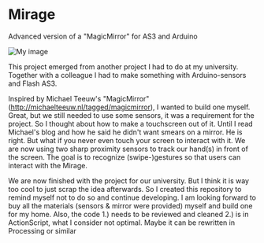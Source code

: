 # Mirage
Advanced version of a "MagicMirror" for AS3 and Arduino


![My image](jgollenz.github.com/mirage/pictures/Main-Screen_2.JPG)

This project emerged from another project I had to do at my university.
Together with a colleague I had to make something with Arduino-sensors and Flash AS3.

Inspired by Michael Teeuw's "MagicMirror" (http://michaelteeuw.nl/tagged/magicmirror), I wanted to build one myself.
Great, but we still needed to use some sensors, it was a requirement for the project.
So I thought about how to make a touchscreen out of it. Until I read Michael's blog and how he said he didn't want smears
on a mirror. He is right. But what if you never even touch your screen to interact with it.
We are now using two sharp proximity sensors to track our hand(s) in front of the screen. 
The goal is to recognize (swipe-)gestures so that users can interact with the Mirage. 

We are now finished with the project for our university.
But I think it is way too cool to just scrap the idea afterwards. 
So I created this repository to remind myself not to do so and continue developing.
I am looking forward to buy all the materials (sensors & mirror were provided) myself and build one for my home.
Also, the code 
1.) needs to be reviewed and cleaned 
2.) is in ActionScript, what I consider not optimal. Maybe it can be rewritten in Processing or similar
